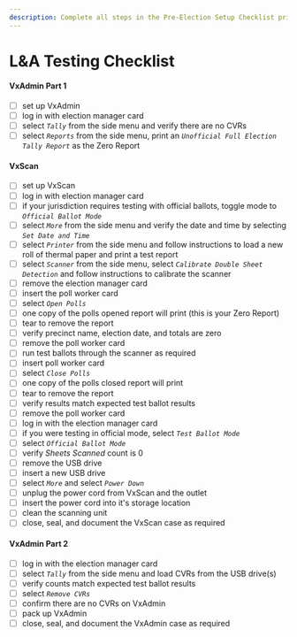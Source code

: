 ```yaml
---
description: Complete all steps in the Pre-Election Setup Checklist prior to L&A Testing.
---
```


# L\&A Testing Checklist

#### VxAdmin Part 1

* [ ] set up VxAdmin
* [ ] log in with election manager card
* [ ] select _`Tally`_ from the side menu and verify there are no CVRs&#x20;
* [ ] select _`Reports`_ from the side menu, print an _`Unofficial Full Election Tally Report`_ as the Zero Report

#### VxScan

* [ ] set up VxScan
* [ ] log in with election manager card
* [ ] if your jurisdiction requires testing with official ballots, toggle mode to _`Official Ballot Mode`_
* [ ] select _`More`_ from the side menu and verify the date and time by selecting _`Set Date and Time`_
* [ ] select _`Printer`_ from the side menu and follow instructions to load a new roll of thermal paper and print a test report&#x20;
* [ ] select _`Scanner`_ from the side menu, select _`Calibrate Double Sheet Detection`_ and follow instructions to calibrate the scanner
* [ ] remove the election manager card
* [ ] insert the poll worker card
* [ ] select _`Open Polls`_
* [ ] one copy of the polls opened report will print (this is your Zero Report)
* [ ] tear to remove the report
* [ ] verify precinct name, election date, and totals are zero
* [ ] remove the poll worker card
* [ ] run test ballots through the scanner as required
* [ ] insert poll worker card
* [ ] select _`Close Polls`_
* [ ] one copy of the polls closed report will print
* [ ] tear to remove the report
* [ ] verify results match expected test ballot results
* [ ] remove the poll worker card
* [ ] log in with the election manager card
* [ ] if you were testing in official mode, select _`Test Ballot Mode`_
* [ ] select _`Official Ballot Mode`_
* [ ] verify _Sheets Scanned_ count is 0
* [ ] remove the USB drive
* [ ] insert a new USB drive
* [ ] select _`More`_ and select _`Power Down`_
* [ ] unplug the power cord from VxScan and the outlet
* [ ] insert the power cord into it's storage location
* [ ] clean the scanning unit
* [ ] close, seal, and document the VxScan case as required

#### VxAdmin Part 2

* [ ] log in with the election manager card
* [ ] select _`Tally`_ from the side menu and load CVRs from the USB drive(s)
* [ ] verify counts match expected test ballot results
* [ ] select _`Remove CVRs`_
* [ ] confirm there are no CVRs on VxAdmin
* [ ] pack up VxAdmin
* [ ] close, seal, and document the VxAdmin case as required

